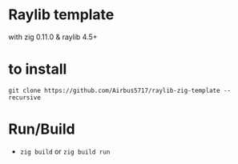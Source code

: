 # Raylib template 

with zig 0.11.0 & raylib 4.5+


# to install 
`git clone https://github.com/Airbus5717/raylib-zig-template --recursive`

# Run/Build
- `zig build` or `zig build run`
